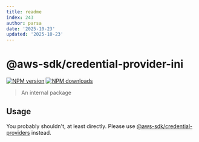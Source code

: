 ```yaml
---
title: readme
index: 243
author: parsa
date: '2025-10-23'
updated: '2025-10-23'
---
```

# @aws-sdk/credential-provider-ini

[![NPM version](https://img.shields.io/npm/v/@aws-sdk/credential-provider-ini/latest.svg)](https://www.npmjs.com/package/@aws-sdk/credential-provider-ini)
[![NPM downloads](https://img.shields.io/npm/dm/@aws-sdk/credential-provider-ini.svg)](https://www.npmjs.com/package/@aws-sdk/credential-provider-ini)

> An internal package

## Usage

You probably shouldn't, at least directly. Please use [@aws-sdk/credential-providers](https://www.npmjs.com/package/@aws-sdk/credential-providers)
instead.
